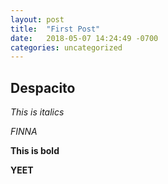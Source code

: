 ```yaml
---
layout: post
title:  "First Post"
date:   2018-05-07 14:24:49 -0700
categories: uncategorized
---
```

## Despacito

*This is italics*

*FINNA*

**This is bold**

**YEET**
